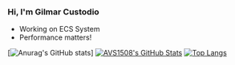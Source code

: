 ### Hi, I'm Gilmar Custodio

- Working on ECS System
- Performance matters!

[![Anurag's GitHub stats](https://github-readme-stats.vercel.app/api?username=gilmarxd&theme=dark)]
[![AVS1508's GitHub Stats](https://github-readme-stats.vercel.app/api/?username=gilmarxd&show_icons=true&count_private=true&include_all_commits=true&hide_border=true)](https://github.com/gilmarxd)
[![Top Langs](https://github-readme-stats.vercel.app/api/top-langs/?username=gilmarxd&layout=compact&hide_border=true)](https://github.com/gilmarxd)
